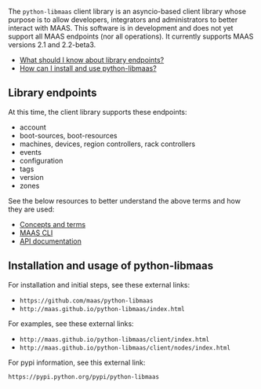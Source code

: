 <!-- deb-2-7-cli
||2.7|2.8|2.9|
|-----:|:-----:|:-----:|:-----:|
|Snap|[CLI](/t/python-api-client-snap-2-7-cli/3042) ~ [UI](/t/python-api-client-snap-2-7-ui/3043)|[CLI](/t/python-api-client-snap-2-8-cli/3044) ~ [UI](/t/python-api-client-snap-2-8-ui/3045)|[CLI](/t/python-api-client-snap-2-9-cli/3046) ~ [UI](/t/python-api-client-snap-2-9-ui/3047)|
|Packages|**CLI** ~ [UI](/t/python-api-client-deb-2-7-ui/3049)|[CLI](/t/python-api-client-deb-2-8-cli/3050) ~ [UI](/t/python-api-client-deb-2-8-ui/3051)|[CLI](/t/python-api-client-deb-2-9-cli/3052) ~ [UI](/t/python-api-client-deb-2-9-ui/3053)|
 deb-2-7-cli -->

<!-- deb-2-7-ui
||2.7|2.8|2.9|
|-----:|:-----:|:-----:|:-----:|
|Snap|[CLI](/t/python-api-client-snap-2-7-cli/3042) ~ [UI](/t/python-api-client-snap-2-7-ui/3043)|[CLI](/t/python-api-client-snap-2-8-cli/3044) ~ [UI](/t/python-api-client-snap-2-8-ui/3045)|[CLI](/t/python-api-client-snap-2-9-cli/3046) ~ [UI](/t/python-api-client-snap-2-9-ui/3047)|
|Packages|[CLI](/t/python-api-client-deb-2-7-cli/3048) ~ |**UI**|[CLI](/t/python-api-client-deb-2-8-cli/3050) ~ [UI](/t/python-api-client-deb-2-8-ui/3051)|[CLI](/t/python-api-client-deb-2-9-cli/3052) ~ [UI](/t/python-api-client-deb-2-9-ui/3053)|
 deb-2-7-ui -->

<!-- deb-2-8-cli
||2.7|2.8|2.9|
|-----:|:-----:|:-----:|:-----:|
|Snap|[CLI](/t/python-api-client-snap-2-7-cli/3042) ~ [UI](/t/python-api-client-snap-2-7-ui/3043)|[CLI](/t/python-api-client-snap-2-8-cli/3044) ~ [UI](/t/python-api-client-snap-2-8-ui/3045)|[CLI](/t/python-api-client-snap-2-9-cli/3046) ~ [UI](/t/python-api-client-snap-2-9-ui/3047)|
|Packages|[CLI](/t/python-api-client-deb-2-7-cli/3048) ~ [UI](/t/python-api-client-deb-2-7-ui/3049)||**CLI** ~ [UI](/t/python-api-client-deb-2-8-ui/3051)|[CLI](/t/python-api-client-deb-2-9-cli/3052) ~ [UI](/t/python-api-client-deb-2-9-ui/3053)|
 deb-2-8-cli -->

<!-- deb-2-8-ui
||2.7|2.8|2.9|
|-----:|:-----:|:-----:|:-----:|
|Snap|[CLI](/t/python-api-client-snap-2-7-cli/3042) ~ [UI](/t/python-api-client-snap-2-7-ui/3043)|[CLI](/t/python-api-client-snap-2-8-cli/3044) ~ [UI](/t/python-api-client-snap-2-8-ui/3045)|[CLI](/t/python-api-client-snap-2-9-cli/3046) ~ [UI](/t/python-api-client-snap-2-9-ui/3047)|
|Packages|[CLI](/t/python-api-client-deb-2-7-cli/3048) ~ [UI](/t/python-api-client-deb-2-7-ui/3049)|[CLI](/t/python-api-client-deb-2-8-cli/3050) ~ |**UI**|[CLI](/t/python-api-client-deb-2-9-cli/3052) ~ [UI](/t/python-api-client-deb-2-9-ui/3053)|
 deb-2-8-ui -->

<!-- deb-2-9-cli
||2.7|2.8|2.9|
|-----:|:-----:|:-----:|:-----:|
|Snap|[CLI](/t/python-api-client-snap-2-7-cli/3042) ~ [UI](/t/python-api-client-snap-2-7-ui/3043)|[CLI](/t/python-api-client-snap-2-8-cli/3044) ~ [UI](/t/python-api-client-snap-2-8-ui/3045)|[CLI](/t/python-api-client-snap-2-9-cli/3046) ~ [UI](/t/python-api-client-snap-2-9-ui/3047)|
|Packages|[CLI](/t/python-api-client-deb-2-7-cli/3048) ~ [UI](/t/python-api-client-deb-2-7-ui/3049)|[CLI](/t/python-api-client-deb-2-8-cli/3050) ~ [UI](/t/python-api-client-deb-2-8-ui/3051)||**CLI** ~ [UI](/t/python-api-client-deb-2-9-ui/3053)|
 deb-2-9-cli -->

<!-- deb-2-9-ui
||2.7|2.8|2.9|
|-----:|:-----:|:-----:|:-----:|
|Snap|[CLI](/t/python-api-client-snap-2-7-cli/3042) ~ [UI](/t/python-api-client-snap-2-7-ui/3043)|[CLI](/t/python-api-client-snap-2-8-cli/3044) ~ [UI](/t/python-api-client-snap-2-8-ui/3045)|[CLI](/t/python-api-client-snap-2-9-cli/3046) ~ [UI](/t/python-api-client-snap-2-9-ui/3047)|
|Packages|[CLI](/t/python-api-client-deb-2-7-cli/3048) ~ [UI](/t/python-api-client-deb-2-7-ui/3049)|[CLI](/t/python-api-client-deb-2-8-cli/3050) ~ [UI](/t/python-api-client-deb-2-8-ui/3051)|[CLI](/t/python-api-client-deb-2-9-cli/3052) ~ |**UI**|
 deb-2-9-ui -->

<!-- snap-2-7-cli
||2.7|2.8|2.9|
|-----:|:-----:|:-----:|:-----:|
|Snap|**CLI** ~ [UI](/t/python-api-client-snap-2-7-ui/3043)|[CLI](/t/python-api-client-snap-2-8-cli/3044) ~ [UI](/t/python-api-client-snap-2-8-ui/3045)|[CLI](/t/python-api-client-snap-2-9-cli/3046) ~ [UI](/t/python-api-client-snap-2-9-ui/3047)|
|Packages|[CLI](/t/python-api-client-deb-2-7-cli/3048) ~ [UI](/t/python-api-client-deb-2-7-ui/3049)|[CLI](/t/python-api-client-deb-2-8-cli/3050) ~ [UI](/t/python-api-client-deb-2-8-ui/3051)|[CLI](/t/python-api-client-deb-2-9-cli/3052) ~ [UI](/t/python-api-client-deb-2-9-ui/3053)|
 snap-2-7-cli -->

<!-- snap-2-7-ui
||2.7|2.8|2.9|
|-----:|:-----:|:-----:|:-----:|
|Snap|[CLI](/t/python-api-client-snap-2-7-cli/3042) ~ |**UI**|[CLI](/t/python-api-client-snap-2-8-cli/3044) ~ [UI](/t/python-api-client-snap-2-8-ui/3045)|[CLI](/t/python-api-client-snap-2-9-cli/3046) ~ [UI](/t/python-api-client-snap-2-9-ui/3047)|
|Packages|[CLI](/t/python-api-client-deb-2-7-cli/3048) ~ [UI](/t/python-api-client-deb-2-7-ui/3049)|[CLI](/t/python-api-client-deb-2-8-cli/3050) ~ [UI](/t/python-api-client-deb-2-8-ui/3051)|[CLI](/t/python-api-client-deb-2-9-cli/3052) ~ [UI](/t/python-api-client-deb-2-9-ui/3053)|
 snap-2-7-ui -->

<!-- snap-2-8-cli
||2.7|2.8|2.9|
|-----:|:-----:|:-----:|:-----:|
|Snap|[CLI](/t/python-api-client-snap-2-7-cli/3042) ~ [UI](/t/python-api-client-snap-2-7-ui/3043)||**CLI** ~ [UI](/t/python-api-client-snap-2-8-ui/3045)|[CLI](/t/python-api-client-snap-2-9-cli/3046) ~ [UI](/t/python-api-client-snap-2-9-ui/3047)|
|Packages|[CLI](/t/python-api-client-deb-2-7-cli/3048) ~ [UI](/t/python-api-client-deb-2-7-ui/3049)|[CLI](/t/python-api-client-deb-2-8-cli/3050) ~ [UI](/t/python-api-client-deb-2-8-ui/3051)|[CLI](/t/python-api-client-deb-2-9-cli/3052) ~ [UI](/t/python-api-client-deb-2-9-ui/3053)|
 snap-2-8-cli -->

<!-- snap-2-8-ui
||2.7|2.8|2.9|
|-----:|:-----:|:-----:|:-----:|
|Snap|[CLI](/t/python-api-client-snap-2-7-cli/3042) ~ [UI](/t/python-api-client-snap-2-7-ui/3043)|[CLI](/t/python-api-client-snap-2-8-cli/3044) ~ |**UI**|[CLI](/t/python-api-client-snap-2-9-cli/3046) ~ [UI](/t/python-api-client-snap-2-9-ui/3047)|
|Packages|[CLI](/t/python-api-client-deb-2-7-cli/3048) ~ [UI](/t/python-api-client-deb-2-7-ui/3049)|[CLI](/t/python-api-client-deb-2-8-cli/3050) ~ [UI](/t/python-api-client-deb-2-8-ui/3051)|[CLI](/t/python-api-client-deb-2-9-cli/3052) ~ [UI](/t/python-api-client-deb-2-9-ui/3053)|
 snap-2-8-ui -->

<!-- snap-2-9-cli
||2.7|2.8|2.9|
|-----:|:-----:|:-----:|:-----:|
|Snap|[CLI](/t/python-api-client-snap-2-7-cli/3042) ~ [UI](/t/python-api-client-snap-2-7-ui/3043)|[CLI](/t/python-api-client-snap-2-8-cli/3044) ~ [UI](/t/python-api-client-snap-2-8-ui/3045)||**CLI** ~ [UI](/t/python-api-client-snap-2-9-ui/3047)|
|Packages|[CLI](/t/python-api-client-deb-2-7-cli/3048) ~ [UI](/t/python-api-client-deb-2-7-ui/3049)|[CLI](/t/python-api-client-deb-2-8-cli/3050) ~ [UI](/t/python-api-client-deb-2-8-ui/3051)|[CLI](/t/python-api-client-deb-2-9-cli/3052) ~ [UI](/t/python-api-client-deb-2-9-ui/3053)|
 snap-2-9-cli -->

<!-- snap-2-9-ui
||2.7|2.8|2.9|
|-----:|:-----:|:-----:|:-----:|
|Snap|[CLI](/t/python-api-client-snap-2-7-cli/3042) ~ [UI](/t/python-api-client-snap-2-7-ui/3043)|[CLI](/t/python-api-client-snap-2-8-cli/3044) ~ [UI](/t/python-api-client-snap-2-8-ui/3045)|[CLI](/t/python-api-client-snap-2-9-cli/3046) ~ |**UI**|
|Packages|[CLI](/t/python-api-client-deb-2-7-cli/3048) ~ [UI](/t/python-api-client-deb-2-7-ui/3049)|[CLI](/t/python-api-client-deb-2-8-cli/3050) ~ [UI](/t/python-api-client-deb-2-8-ui/3051)|[CLI](/t/python-api-client-deb-2-9-cli/3052) ~ [UI](/t/python-api-client-deb-2-9-ui/3053)|
 snap-2-9-ui -->

The `python-libmaas` client library is an asyncio-based client library whose purpose is to allow developers, integrators and administrators to better interact with MAAS.  This software is in development and does not yet support all MAAS endpoints (nor all operations). It currently supports MAAS versions 2.1 and 2.2-beta3.

* [What should I know about library endpoints?](/t/cli-resource-pool-management/800#heading--library-endpoints)
* [How can I install and use  python-libmaas?](/t/cli-resource-pool-management/800#heading--installation-and-usage-of-python-libmaas)

<h2 id="heading--library-endpoints">Library endpoints</h2>

At this time, the client library supports these endpoints:

-   account
-   boot-sources, boot-resources
-   machines, devices, region controllers, rack controllers
-   events
-   configuration
-   tags
-   version
-   zones

See the below resources to better understand the above terms and how they are used:

-   [Concepts and terms](/t/concepts-and-terms/785)
-   [MAAS CLI](/t/maas-cli/802)
-   [API documentation](https://maas.io/docs/api)

<h2 id="heading--installation-and-usage-of-python-libmaas">Installation and usage of python-libmaas</h2>

For installation and initial steps, see these external links:

-   `https://github.com/maas/python-libmaas`
-   `http://maas.github.io/python-libmaas/index.html`

For examples, see these external links:

-   `http://maas.github.io/python-libmaas/client/index.html`
-   `http://maas.github.io/python-libmaas/client/nodes/index.html`

For pypi information, see this external link:

`https://pypi.python.org/pypi/python-libmaas`

<!-- LINKS -->